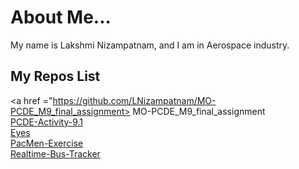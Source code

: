 # About Me...     

My name is Lakshmi Nizampatnam, and I am in Aerospace industry. 

## My Repos List       
<a href ="https://github.com/LNizampatnam/MO-PCDE_M9_final_assignment> MO-PCDE_M9_final_assignment <a/>   
<a href ="https://github.com/LNizampatnam/PCDE-Activity-9.1.git"> PCDE-Activity-9.1 <a/>   
<a href ="https://github.com/LNizampatnam/Eyes"> Eyes </a>   
<a href ="https://github.com/LNizampatnam/PacMen-Exercise"> PacMen-Exercise </a>     
<a href ="https://github.com/LNizampatnam/Realtime-Bus-Tracker"> Realtime-Bus-Tracker </a>
